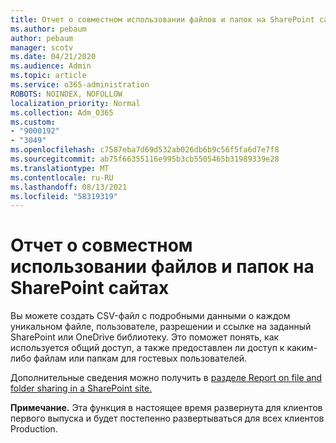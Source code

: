 ```yaml
---
title: Отчет о совместном использовании файлов и папок на SharePoint сайтах
ms.author: pebaum
author: pebaum
manager: scotv
ms.date: 04/21/2020
ms.audience: Admin
ms.topic: article
ms.service: o365-administration
ROBOTS: NOINDEX, NOFOLLOW
localization_priority: Normal
ms.collection: Adm_O365
ms.custom:
- "9000192"
- "3049"
ms.openlocfilehash: c7587eba7d69d532ab026db6b9c56f5fa6d7e7f8
ms.sourcegitcommit: ab75f66355116e995b3cb5505465b31989339e28
ms.translationtype: MT
ms.contentlocale: ru-RU
ms.lasthandoff: 08/13/2021
ms.locfileid: "58319319"
---
```

# <a name="report-on-file-and-folder-sharing-in-sharepoint-sites"></a>Отчет о совместном использовании файлов и папок на SharePoint сайтах

Вы можете создать CSV-файл с подробными данными о каждом уникальном файле, пользователе, разрешении и ссылке на заданный SharePoint или OneDrive библиотеку. Это поможет понять, как используется общий доступ, а также предоставлен ли доступ к каким-либо файлам или папкам для гостевых пользователей.

Дополнительные сведения можно получить в [разделе Report on file and folder sharing in a SharePoint site.](https://docs.microsoft.com/sharepoint/sharing-reports)

**Примечание.** Эта функция в настоящее время развернута для клиентов первого выпуска и будет постепенно развертываться для всех клиентов Production.